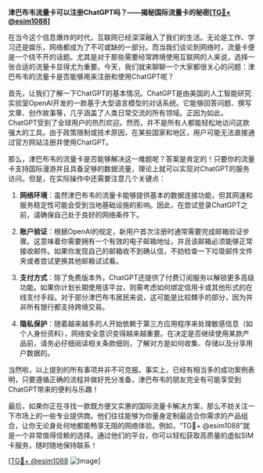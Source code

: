 **津巴布韦流量卡可以注册ChatGPT吗？——揭秘国际流量卡的秘密[[TG💪+ @esim1088](https://t.me/s/esim1088)]**

在当今这个信息爆炸的时代，互联网已经深深融入了我们的生活。无论是工作、学习还是娱乐，网络都成为了不可或缺的一部分。而当我们谈论到网络时，流量卡便是一个绕不开的话题。尤其是对于那些需要经常跨境使用互联网的人来说，选择一张合适的流量卡显得尤为重要。今天，我们就来聊聊一个大家都很关心的问题：津巴布韦的流量卡是否能够用来注册和使用ChatGPT呢？

首先，让我们了解一下ChatGPT的基本情况。ChatGPT是由美国的人工智能研究实验室OpenAI开发的一款基于大型语言模型的对话系统。它能够回答问题、撰写文章、创作故事等，几乎涵盖了人类日常交流的所有领域。正因为如此，ChatGPT受到了全球用户的热烈欢迎。然而，并不是所有人都能轻松地访问这款强大的工具。由于政策限制或技术原因，在某些国家和地区，用户可能无法直接通过官方网站注册并使用ChatGPT。

那么，津巴布韦的流量卡是否能够解决这一难题呢？答案是肯定的！只要你的流量卡支持国际漫游并且具备足够的数据流量，理论上就可以实现对ChatGPT的服务访问。但是，在实际操作中还需要注意几个关键点：

1. **网络环境**：虽然津巴布韦的流量卡能够提供基本的数据连接功能，但其网速和服务稳定性可能会受到当地基础设施的影响。因此，在尝试登录ChatGPT之前，请确保自己处于良好的网络条件下。
   
2. **账户验证**：根据OpenAI的规定，新用户首次注册时通常需要完成邮箱验证步骤。这意味着你需要拥有一个有效的电子邮箱地址，并且该邮箱必须能够正常接收邮件。如果你发现自己的邮箱收不到确认信，不妨检查一下垃圾邮件文件夹或者尝试更换其他邮箱试试看。

3. **支付方式**：除了免费版本外，ChatGPT还提供了付费订阅服务以解锁更多高级功能。如果你计划长期使用该平台，则需考虑如何绑定信用卡或其他形式的在线支付手段。对于部分津巴布韦居民来说，这可能是比较棘手的部分，因为并非所有银行都支持跨境交易。

4. **隐私保护**：随着越来越多的人开始依赖于第三方应用程序来处理敏感信息（如个人身份资料），网络安全意识变得越来越重要。在决定是否继续使用某款产品前，请务必仔细阅读相关条款细则，了解对方是如何收集、存储以及分享用户数据的。

当然啦，以上提到的所有事项并非不可克服。事实上，已经有相当多的成功案例表明，只要遵循正确的流程并做好充分准备，津巴布韦的朋友完全有可能享受到ChatGPT带来的便利与乐趣！

最后，如果你正在寻找一款既方便又实惠的国际流量卡解决方案，那么不妨关注一下市场上的一些专业提供商。他们往往能够为你量身定制最适合你需求的产品组合，让你无论身处何地都能畅享无阻的网络体验。例如，“TG💪+ @esim1088”就是一个非常值得信赖的选择。通过他们的平台，你可以轻松获取高质量的虚拟SIM卡服务，随时随地保持联系！

[[TG💪+ @esim1088](https://t.me/s/esim1088) ![Image](https://i.postimg.cc/4NQfJmqS/Snipaste-2025-05-13-00-14-12.png)]
